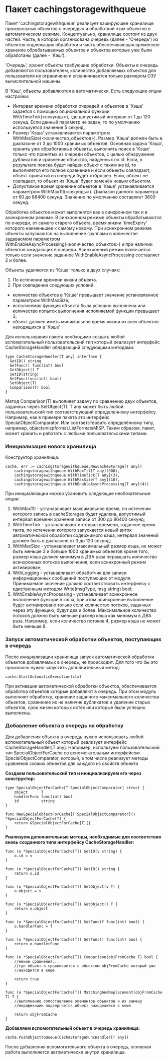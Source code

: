 # Пакет cachingstoragewithqueue

Пакет 'cachingstoragewithqueue' реализует кэширующее хранилище произвольных объектов
с очередью и обработкой этих объектов в автоматическом режиме. Концептуально,
хранилище состоит из двух частей. Часть, в которой организована очередь
(далее - 'Очередь') из объектов подлежащих обработки и часть обеспечивающая временное
хранение обрабатываемых объектов и объектов которые уже были обработаны
(далее - 'Кэш').

'Очередь', хранит объекты требующие обработки. Объекты в очередь добавляются пользователем,
количество добавляемых объектов для пользователя не ограничено и ограничивается только
размером ОЗУ вычислительной машины.

В 'Кэш', объекты добавляются в автоматически. Есть следующие опции настройки:

- Интервал времени обработки очередей и объектов в 'Кэше' задается с помощью опциональной
  функции WithTimeTick(<секунды>), где допустимый интервал от 1 до 120 секунд. Если данный
  параметр не задан, то по умолчанию используется значение 5 секунд.
- Размер 'Кэша' устанавливается параметром WithMaxSize(<количество_объектов>). Размер
  'Кэша' должен быть в диапазоне от 3 до 1000 хранимых объектов. Основная задача
  'Кэша', хранить уже обработанные объекты, выполнять поиск в 'Кэше' только что принятых
  из очереди объектов, с целью обнаружения дубликатов и сравнение объектов, найденных по id.
  Если, в результате поиска будет найден объект с таким же id, то выполняется его полное
  сравнение и если объекты совпадают, объект принятый из очереди будет отброшен. Если,
  объект не совпадает, то объект из 'Кэша' будет заменён новым объектом.
- Допустимое время хранение объектов в 'Кэше' устанавливается параметром WithMaxTtl(<секунды>).
  Диапазон данного параметра от 60 до 86400 секунд. Значение по умолчанию составляет
  3600 секунд.

Обработка объектов может выполнятся как в синхронном так и в асинхронном режиме. В
синхронном режиме объекты обрабатываются по очереди, от самого старого объекта, время
жизни 'timeExpiry' которого наименьшее к самому новому. При асинхронном режиме объекты
запускаются на выполнение группами в количестве задаваемом параметром
WithEnableAsyncProcessing(<количество_объектов>) и при наличии объектов ожидающих в
очереди. Асинхронный режим включается только если значение заданное WithEnableAsyncProcessing
составляет 2 и более.

Объекты удаляются из 'Кэша' только в двух случаях:

1. По истечении времени жизни объекта.
2. При совпадении следующих условий:

- количество объектов в 'Кэше' превышает значение установленное параметром WithMaxSize;
- исполняемая функция объекта была успешно выполнена или количество попыток выполнения
  исполняемой функции превышает 3;
- объект должен иметь минимальное время жизни из всех объектов находящихся в 'Кэше'

Для использования пакета необходимо создать любой вспомогательный пользовательский тип
который реализует интерфейс CacheStorageHandler обладающий следующими методами:

```golang
type CacheStorageHandler[T any] interface {
  GetID() string
  GetFunc() func(int) bool
  GetObject() T
  SetID(string)
  SetFunc(func(int) bool)
  SetObject(T)
  Comparison(T) bool
}
```

Метод Comparison(T) выполняет задачу по сравнению двух объектов, заданных через SetObject(T).
T any может быть любой пользовательский тип соответствующий определенному интерфейсу. Например,
как в примере пакета это интерфейс SpecialObjectComparator. Или соответствовать определённому
типу, например, objectsmispformat.ListFormatsMISP.
Таким образом, пакет, может хранить и работать с любыми пользовательскими типами.

### Инициализация нового хранилища

Конструктор хранилища:

```golang
cache, err := cachingstoragewithqueue.NewCacheStorage[T any](
	cachingstoragewithqueue.WithMaxTtl[T any](300),
	cachingstoragewithqueue.WithTimeTick[T any](3),
	cachingstoragewithqueue.WithMaxSize[T any](10),
	cachingstoragewithqueue.WithEnableAsyncProcessing[T any](4))
```

При инициализации можно усановить следующие необязательные опции:

1. WithMaxTtl - устанавливает максимальное время, по истечении которого запись в cacheStorages
   будет удалена, допустимый интервал времени хранения записи от 300 до 86400 секунд;
2. WithTimeTick - устанавливает интервал времени, заданное время такта, по истечении
   которого запускается новый виток автоматической обработки содержимого кэша, интервал
   значений должен быть в диапазоне от 3 до 120 секунд;
3. WithMaxSize - устанавливает максимальный размер кэша, не может быть меньше 3 и больше
   1000 хранимых объектов кроме того, размер кэша должен минимум в ДВА раза первышать количество
   асинхронных потоков выполнения, если асинхронный режим активирован;
4. WithLogging - устанавливает обработчик для записи информационных сообщений поступающих
   от модуля. Принимаемое значение должно соответствовать интерфейсу с едиственным методом
   Write(msgType, msg string) bool;
5. WithEnableAsyncProcessing - устанавливает асинхронное выполнение функций в кэша, при
   этом асинхронное выполнение будет активировано только если количество потоков, заданных
   через эту функцию, будут два и более. Максимальное количество потоков должно быть меньше
   размер кэша как минимум в ДВА раза. Например, если количество потоков 4, размер кэша не
   может быть меньше 8.

### Запуск автоматической обработки объектов, поступающих в очередь

После инициализации хранилища запуск автоматической обработки объектов добавляемых в
очередь, не происходит. Для того что бы это произошло нужно запустить дополнительный метод:

```golang
cache.StartAutomaticExecution(ctx)
```

При активации автоматической обработки объектов, обеспечивается обработка объектов
которые добавляют в очередь. При этом модуль выполняет обработку, хранение заданного
максимального количества объектов, сравнение их на наличие дубликатов и удаление
старых объектов, срок жизни которых истёк или которые были успешно выполнены.

### Добавление объекта в очередь на обработку

Для добавления объекта в очередь нужно использовать любой вспомогательный объект
который реализует интерфейс CacheStorageHandler[T any]. Например, используем
пользовательский тип SpecialObjectForCache со вспомогательным интерфейсом
SpecialObjectComparator, который, в том числе реализует методы сравнения схожих
объектов для каждого из свойств объекта

**Создаем пользовательский тип и инициализируем его через конструктор:**

```golang
type SpecialObjectForCache[T SpecialObjectComparator] struct {
	object      T
	handlerFunc func(int) bool
	id          string
}

func NewSpecialObjectForCache[T SpecialObjectComparator]() *SpecialObjectForCache[T] {
	return &SpecialObjectForCache[T]{}
}
```

**Риализуем дополнительные методы, необходимые для соответствия вновь созданного типа интерфейсу CacheStorageHandler:**

```golang
func (o *SpecialObjectForCache[T]) SetID(v string) {
	o.id = v
}

func (o *SpecialObjectForCache[T]) GetID() string {
	return o.id
}

func (o *SpecialObjectForCache[T]) SetObject(v T) {
	o.object = v
}

func (o *SpecialObjectForCache[T]) GetObject() T {
	return o.object
}

func (o *SpecialObjectForCache[T]) SetFunc(f func(int) bool) {
	o.handlerFunc = f
}

func (o *SpecialObjectForCache[T]) GetFunc() func(int) bool {
	return o.handlerFunc
}

func (o *SpecialObjectForCache[T]) Comparison(objFromCache T) bool {
    //некие сравнения...
    //где объект o сравнивается с объектом objFromCache который уже
    //находится в кеше

    return true
}

func (o *SpecialObjectForCache[T]) MatchingAndReplacement(objFromCache T) T {
    //выполнение сопоставление элементов объектов и их замену
    //модификации подвергается объект находящийся в кеше

    return objFromCache
}
```

**Добавляем вспомогательный объект в очередь хранилища:**

```golang
cache.PushObjectToQueue(CacheStorageFuncHandler[T any])
```

После добавления вспомогательного объекта в очередь, основная работа выполняется автоматически внутри хранилища.
